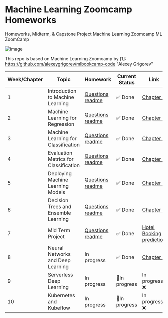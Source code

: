 # Machine Learning Zoomcamp Homeworks 

Homeworks, Midterm, & Capstone Project
Machine Learning Zoomcamp
ML ZoomCamp

![image](https://user-images.githubusercontent.com/56968012/136817041-65ef4f58-045d-46af-b25b-36339f0229fd.png)


This repo is based on  Machine Learning Zoomcamp
by [1]: https://github.com/alexeygrigorev/mlbookcamp-code "Alexey Grigorev"




| Week/Chapter          | Topic         | Homework   | Current Status | Link | 
|----------------|---------------|---------------|---------------|-----------|
| 1 | Introduction to Machine Learning | [ Questions readme](https://github.com/alexeygrigorev/mlbookcamp-code/blob/master/course-zoomcamp/01-intro/homework.md) | :white_check_mark: Done |  [Chapter 1](https://github.com/aenoboa1/ml_zoomcamp_homeworks/blob/main/WEEK%201/homework.ipynb)
| 2 | Machine Learning for Regression   | [Questions readme](https://github.com/alexeygrigorev/mlbookcamp-code/blob/master/course-zoomcamp/02-regression/homework.md) |  :white_check_mark: Done |  [Chapter 2](https://github.com/aenoboa1/ml_zoomcamp_homeworks/blob/main/WEEK%202/homework.ipynb) 
| 3 | Machine Learning for Classification | [Questions readme](https://github.com/alexeygrigorev/mlbookcamp-code/blob/master/course-zoomcamp/03-classification/homework.md) |  :white_check_mark:  Done|  [Chapter 3](https://github.com/aenoboa1/ml_zoomcamp_homeworks/blob/main/WEEK%203/Homework.ipynb) |
| 4 | Evaluation Metrics for Classification | [Questions readme](https://github.com/alexeygrigorev/mlbookcamp-code/blob/master/course-zoomcamp/04-evaluation/homework.md) | :white_check_mark: Done | [Chapter 4](https://github.com/aenoboa1/ml_zoomcamp_homeworks/blob/main/WEEK%204/homework.ipynb)
| 5 | Deploying Machine Learning Models | [Questions readme](https://github.com/alexeygrigorev/mlbookcamp-code/blob/master/course-zoomcamp/05-deployment/homework.md) |:white_check_mark: Done |  [Chapter 5 ](https://github.com/aenoboa1/ml_zoomcamp_homeworks/tree/main/WEEK%205/Homework)
| 6 | Decision Trees and Ensemble Learning | [Questions readme](https://github.com/alexeygrigorev/mlbookcamp-code/blob/master/course-zoomcamp/06-trees/homework.md) | :white_check_mark: Done | [Chapter 6 ](https://github.com/aenoboa1/ml_zoomcamp_homeworks/blob/main/WEEK%206/homework-6-starter.ipynb)
| 7 | Mid Term Project |  [Questions readme](https://github.com/alexeygrigorev/mlbookcamp-code/blob/master/course-zoomcamp/08-deep-learning/homework.md) | :white_check_mark: Done  | [Hotel Booking prediction](https://github.com/aenoboa1/Project_MlZoomcamp) 
| 8 | Neural Networks and Deep Learning | In progress |  :white_check_mark: Done | [Chapter 7](https://github.com/alexeygrigorev/mlbookcamp-code/blob/master/course-zoomcamp/08-deep-learning/homework.md)
| 9 | Serverless Deep Learning | In progress | 🔳In progress| In progress ❌ 
| 10 | Kubernetes and Kubeflow| In progress |🔳In progress | In progress ❌ 

